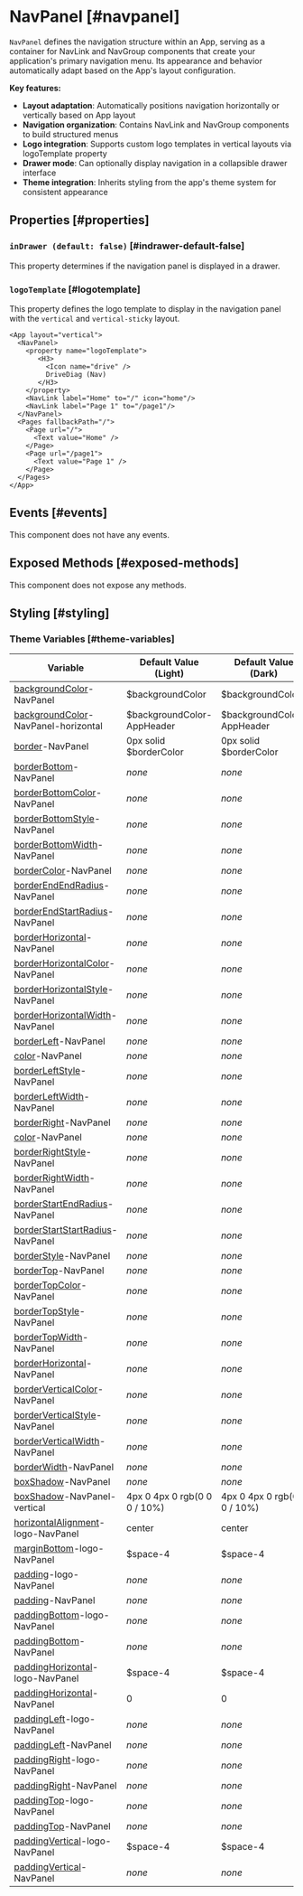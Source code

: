 # NavPanel [#navpanel]

`NavPanel` defines the navigation structure within an App, serving as a container for NavLink and NavGroup components that create your application's primary navigation menu. Its appearance and behavior automatically adapt based on the App's layout configuration.

**Key features:**

- **Layout adaptation**: Automatically positions navigation horizontally or vertically based on App layout
- **Navigation organization**: Contains NavLink and NavGroup components to build structured menus
- **Logo integration**: Supports custom logo templates in vertical layouts via logoTemplate property
- **Drawer mode**: Can optionally display navigation in a collapsible drawer interface
- **Theme integration**: Inherits styling from the app's theme system for consistent appearance

## Properties [#properties]

### `inDrawer (default: false)` [#indrawer-default-false]

This property determines if the navigation panel is displayed in a drawer.

### `logoTemplate` [#logotemplate]

This property defines the logo template to display in the navigation panel with the `vertical` and `vertical-sticky` layout.

```xmlui-pg copy {3-8} display name="Example: logoTemplate" height={250}
<App layout="vertical">
  <NavPanel>
    <property name="logoTemplate">
       <H3>
         <Icon name="drive" />
         DriveDiag (Nav)
       </H3>
    </property>
    <NavLink label="Home" to="/" icon="home"/>
    <NavLink label="Page 1" to="/page1"/>
  </NavPanel>
  <Pages fallbackPath="/">
    <Page url="/">
      <Text value="Home" />
    </Page>
    <Page url="/page1">
      <Text value="Page 1" />
    </Page>
  </Pages>
</App>
```

## Events [#events]

This component does not have any events.

## Exposed Methods [#exposed-methods]

This component does not expose any methods.

## Styling [#styling]

### Theme Variables [#theme-variables]

| Variable | Default Value (Light) | Default Value (Dark) |
| --- | --- | --- |
| [backgroundColor](../styles-and-themes/common-units/#color)-NavPanel | $backgroundColor | $backgroundColor |
| [backgroundColor](../styles-and-themes/common-units/#color)-NavPanel-horizontal | $backgroundColor-AppHeader | $backgroundColor-AppHeader |
| [border](../styles-and-themes/common-units/#border)-NavPanel | 0px solid $borderColor | 0px solid $borderColor |
| [borderBottom](../styles-and-themes/common-units/#border)-NavPanel | *none* | *none* |
| [borderBottomColor](../styles-and-themes/common-units/#color)-NavPanel | *none* | *none* |
| [borderBottomStyle](../styles-and-themes/common-units/#border-style)-NavPanel | *none* | *none* |
| [borderBottomWidth](../styles-and-themes/common-units/#size)-NavPanel | *none* | *none* |
| [borderColor](../styles-and-themes/common-units/#color)-NavPanel | *none* | *none* |
| [borderEndEndRadius](../styles-and-themes/common-units/#border-rounding)-NavPanel | *none* | *none* |
| [borderEndStartRadius](../styles-and-themes/common-units/#border-rounding)-NavPanel | *none* | *none* |
| [borderHorizontal](../styles-and-themes/common-units/#border)-NavPanel | *none* | *none* |
| [borderHorizontalColor](../styles-and-themes/common-units/#color)-NavPanel | *none* | *none* |
| [borderHorizontalStyle](../styles-and-themes/common-units/#border-style)-NavPanel | *none* | *none* |
| [borderHorizontalWidth](../styles-and-themes/common-units/#size)-NavPanel | *none* | *none* |
| [borderLeft](../styles-and-themes/common-units/#border)-NavPanel | *none* | *none* |
| [color](../styles-and-themes/common-units/#color)-NavPanel | *none* | *none* |
| [borderLeftStyle](../styles-and-themes/common-units/#border-style)-NavPanel | *none* | *none* |
| [borderLeftWidth](../styles-and-themes/common-units/#size)-NavPanel | *none* | *none* |
| [borderRight](../styles-and-themes/common-units/#border)-NavPanel | *none* | *none* |
| [color](../styles-and-themes/common-units/#color)-NavPanel | *none* | *none* |
| [borderRightStyle](../styles-and-themes/common-units/#border-style)-NavPanel | *none* | *none* |
| [borderRightWidth](../styles-and-themes/common-units/#size)-NavPanel | *none* | *none* |
| [borderStartEndRadius](../styles-and-themes/common-units/#border-rounding)-NavPanel | *none* | *none* |
| [borderStartStartRadius](../styles-and-themes/common-units/#border-rounding)-NavPanel | *none* | *none* |
| [borderStyle](../styles-and-themes/common-units/#border-style)-NavPanel | *none* | *none* |
| [borderTop](../styles-and-themes/common-units/#border)-NavPanel | *none* | *none* |
| [borderTopColor](../styles-and-themes/common-units/#color)-NavPanel | *none* | *none* |
| [borderTopStyle](../styles-and-themes/common-units/#border-style)-NavPanel | *none* | *none* |
| [borderTopWidth](../styles-and-themes/common-units/#size)-NavPanel | *none* | *none* |
| [borderHorizontal](../styles-and-themes/common-units/#border)-NavPanel | *none* | *none* |
| [borderVerticalColor](../styles-and-themes/common-units/#color)-NavPanel | *none* | *none* |
| [borderVerticalStyle](../styles-and-themes/common-units/#border-style)-NavPanel | *none* | *none* |
| [borderVerticalWidth](../styles-and-themes/common-units/#size)-NavPanel | *none* | *none* |
| [borderWidth](../styles-and-themes/common-units/#size)-NavPanel | *none* | *none* |
| [boxShadow](../styles-and-themes/common-units/#boxShadow)-NavPanel | *none* | *none* |
| [boxShadow](../styles-and-themes/common-units/#boxShadow)-NavPanel-vertical | 4px 0 4px 0 rgb(0 0 0 / 10%) | 4px 0 4px 0 rgb(0 0 0 / 10%) |
| [horizontalAlignment](../styles-and-themes/common-units/#alignment)-logo-NavPanel | center | center |
| [marginBottom](../styles-and-themes/common-units/#size)-logo-NavPanel | $space-4 | $space-4 |
| [padding](../styles-and-themes/common-units/#size)-logo-NavPanel | *none* | *none* |
| [padding](../styles-and-themes/common-units/#size)-NavPanel | *none* | *none* |
| [paddingBottom](../styles-and-themes/common-units/#size)-logo-NavPanel | *none* | *none* |
| [paddingBottom](../styles-and-themes/common-units/#size)-NavPanel | *none* | *none* |
| [paddingHorizontal](../styles-and-themes/common-units/#size)-logo-NavPanel | $space-4 | $space-4 |
| [paddingHorizontal](../styles-and-themes/common-units/#size)-NavPanel | 0 | 0 |
| [paddingLeft](../styles-and-themes/common-units/#size)-logo-NavPanel | *none* | *none* |
| [paddingLeft](../styles-and-themes/common-units/#size)-NavPanel | *none* | *none* |
| [paddingRight](../styles-and-themes/common-units/#size)-logo-NavPanel | *none* | *none* |
| [paddingRight](../styles-and-themes/common-units/#size)-NavPanel | *none* | *none* |
| [paddingTop](../styles-and-themes/common-units/#size)-logo-NavPanel | *none* | *none* |
| [paddingTop](../styles-and-themes/common-units/#size)-NavPanel | *none* | *none* |
| [paddingVertical](../styles-and-themes/common-units/#size)-logo-NavPanel | $space-4 | $space-4 |
| [paddingVertical](../styles-and-themes/common-units/#size)-NavPanel | *none* | *none* |
